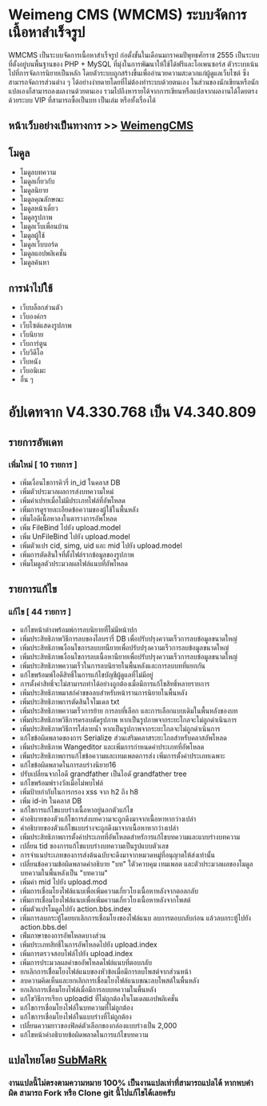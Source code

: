 # Weimeng CMS (WMCMS) ระบบจัดการเนื้อหาสำเร็จรูป
  WMCMS เป็นระบบจัดการเนื้อหาสำเร็จรูป ก่อตั้งขั้นในเดือนมกราคมปีพุทธศักราช 2555 เป็นระบบที่ตั้งอยู่บนพื้นฐานของ PHP + MySQL ที่มุ่งในการพัฒนาให้ใช้ได้ฟรีและโอเพนซอร์ส ตัวระบบเน้นไปที่การจัดการนิยายเป็นหลัก โดยตัวระบบถูกสร้างขึ้นเพื่ออำนวยความสะดวกแก่ผู้ดูแลเว็บไซต์ ซึ่งสามารถจัดการส่วนต่าง ๆ ได้อย่างง่ายดายโดยที่ไม่ต้องทำระบบด้วยตนเอง ในส่วนของนักเขียนหรือนักแปลเองก็สามารถลงผลงานด้วยตนเอง รวมไปถึงหารายได้จากการเขียนหรือแปลจากผลงานได้โดยตรงด้วยระบบ VIP ที่สามารถซื้อเป็นบท เป็นเล่ม หรือทั้งเรื่องได้

## หน้าเว็บอย่างเป็นทางการ >> [WeimengCMS](http://www.weimengcms.com)

## โมดูล
- โมดูลบทความ
- โมดูลเกี่ยวกับ
- โมดูลนิยาย
- โมดูลคุณลักษณะ
- โมดูลหน้าเดี่ยว
- โมดูลรูปภาพ
- โมดูลเว็บเพื่อนบ้าน
- โมดูลผู้ใช้
- โมดูลเว็บบอร์ด
- โมดูลแอปพลิเคชั่น
- โมดูลค้นหา

## การนำไปใช้
- เว็บบล็อกส่วนตัว
- เว็บองค์กร
- เว็บไซต์แสดงรูปภาพ
- เว็บนิยาย
- เว็บการ์ตูน
- เว็บวีดีโอ
- เว็บหนัง
- เว็บอนิเมะ
- อื่น ๆ

# อัปเดทจาก V4.330.768 เป็น V4.340.809

## รายการอัพเดท
### เพิ่มใหม่ [ 10 รายการ ]
- เพิ่มเงื่อนไขการคิวรี่ in_id ในคลาส DB
- เพิ่มตัวประมวลผลการส่งบทความใหม่
- เพิ่มคำเปรยเมื่อไม่มีประเภทไฟล์ที่อัพโหลด
- เพิ่มการดูรายละเอียดข้อความของผู้ใช้ในพื้นหลัง
- เพิ่มไอดีเนื้อหาลงในตารางการอัพโหลด
- เพิ่ม FileBind ไปยัง upload.model
- เพิ่ม UnFileBind ไปยัง upload.model
- เพิ่มตัวแปร cid, simg, uid และ mid ไปยัง upload.model
- เพิ่มการตัดสินใจที่ตั้งไฟล์รากข้อมูลของรูปภาพ
- เพิ่มโมดูลตัวประมวลผลไฟล์แนบที่อัพโหลด

## รายการแก้ไข
### แก้ไข [ 44 รายการ ]
- แก้ไขหน้าต่างพร้อมพ์การลบนิยายที่ไม่มีหน้าปก
- เพิ่มประสิทธิภาพวิธีการลบของไลบรารี่ DB เพื่อปรับปรุงความเร็วการลบข้อมูลขนาดใหญ่
- เพิ่มประสิทธิภาพเงื่อนไขการลบบทนืยายเพื่อปรับปรุงความเร็วการลบข้อมูลขนาดใหญ่
- เพิ่มประสิทธิภาพเงื่อนไขการลบเนื้อหานืยายเพื่อปรับปรุงความเร็วการลบข้อมูลขนาดใหญ่
- เพิ่มประสิทธิภาพความเร็วในการลบนิยายในพื้นหลังและการลบบทที่แยกกัน
- แก้ไขพร้อมพ์ไอดีสิทธิ์ในการแก้ไขบัญชีผู้ดูแลที่ไม่มีอยู่
- การตั้งค่าสิทธิ์จะไม่สามารถทำได้อย่างถูกต้องเมื่อมีการแก้ไขสิทธิ์หลายรายการ
- เพิ่มประสิทธิภาพมาสก์คำขขอลบสำหรับหน้ารานการนิยายในพื้นหลัง
- เพิ่มประสิทธิภาพการตัดสินใจโมเดล txt
- เพิ่มประสิทธิภาพความเร็วการย้าย การลบที่เลือก และการเลือกแบบเดิมในพื้นหลังของบท
- เพิ่มประสิทธิภาพวิธีการครอบตัดรูปภาพ หากเป็นรูปภาพจากระยะไกลจะไม่ถูกดำเนินการ
- เพิ่มประสิทธิภาพวิธีการใส่ลายน้ำ หากเป็นรูปภาพจากระยะไกลจะไม่ถูกดำเนินการ
- แก้ไขข้อผิดพลาดของการ Serialize ส่วนเสริมคลาสระยะไกลสำหรับคลาสอัพโหลด
- เพิ่มประสิทธิภาพ Wangeditor และเพิ่มการกำหนดค่าประเภทที่อัพโหลด
- เพิ่มประสิทธิภาพการแก้ไขข้อความและเทมเพลตการส่ง เพิ่มการตั้งค่าประเภทเฉพาะ
- แก้ไขข้อผิดพลาดในการลบร่างนิยาย16
- ปรับเปลี่ยนจากไอดี grandfather เป็นไอดั grandfather tree
- แก้ไขพร้อมพ์รางวัลเมื่อไม่พบไฟล์
- เพิ่มป้ายกำกับในการกรอง xss จาก h2 ถึง h8
- เพิ่ม id-in ในคลาส DB
- แก้ไขการแก้ไขแบบร่างเนื้อหาอยู่นอกตัวแก้ไข
- คำอธิบายของตัวแก้ไขการส่งบทความจะถูกดึงมาจากเนื้อหาหากว่างเปล่า
- คำอธิบายของตัวแก้ไขแบบร่างจะถูกดึงมาจากเนื้อหาหากว่างเปล่า
- เพิ่มประสิทธิภาพการตั้งค่าประเภทที่อัพโหลดสำหรัการแก้ไขบทความและแบบร่างบทความ
- เปลี่ยน tid ของการแก้ไขแบบร่างบทความเป็นรูปแบบตัวเลข
- การจำแนประเภทของการส่งต้นฉบับจะดึงมาจากหมวดหมู่ที่อนุญาตให้ส่งเท่านั้น
- เปลี่ยนข้อความข้อผิดพลาดคำอธิบาย "บท" ใตัวควบคุม เทมเพลต และตัวประมวลผลของโมดูลบทความในพื้นหลังเป็น "บทความ"
- เพิ่มค่า mid ไปยัง upload.mod
- เพิ่มการเชื่อมโยงไฟล์แนบเพื่อเพิ่มความเกี่ยวโยงเนื้อหาหลังจากตอลกลับ
- เพิ่มการเชื่อมโยงไฟล์แนบเพื่อเพิ่มความเกี่ยวโยงเนื้อหาหลังจากโพสต์
- เพิ่มตัวแปรโมดูลไปยัง action.bbs.index
- เพิ่มการลบกระทู้โดยยกเลิกการเชื่อมโยงของไฟล์แนบ ลบการตอบกลับก่อน แล้วลบกระทู้ไปยัง action.bbs.del
- เพิ่่มภาษาของการอัพโหลดบางส่วน
- เพิ่มประเภทสิทธิ์ในการอัพโหลดไปยัง upload.index
- เพิ่มการตรวจสอบไฟล์ไปยัง upload.index
- เพิ่มการประมวลผลคำขออัพโหลดไฟล์แนบที่ตอบกลับ
- ยกเลิกการเชื่ิอมโยงไฟล์แนบของหัวข้อเมื่อมีการลบโพสต์จากส่วนหน้า
- ลบความคิดเห็นและยกเลิกการเชื่อมโยงไฟล์แนบขณะลบโพสต์ในพื้นหลัง
- ยกเลิกการเชื่อมโยงไฟล์เมื่อมีการลบบทความในพื้นหลัง
- แก้ไขวิธีการเรียก uploadid ที่ไม่ถูกต้องในโมเดลแอปพลิเคชั่น
- แก้ไขการเชื่อมโยงไฟล์ในบทความที่ไม่ถูกต้อง
- แก้ไขการเชื่อมโยงไฟล์ในแบบร่างที่ไม่ถูกต้อง
- เปลี่ยนความยาวของฟิลด์ตัวเลือกของกล่องแบบร่างเป็น 2,000
- แก้ไขหน้าคำอธิบายข้อผิดพลาดในการแก้ไขบทความ

## แปลไทยโดย [SubMaRk](https://naynum.engineer)
### งานแปลนี้ไม่ตรงตามความหมาย 100% เป็นงานแปลเท่าที่สามารถแปลได้ หากพบคำผิด สามารถ Fork หรือ Clone git นี้ไปแก้ไขได้เลยครับ
